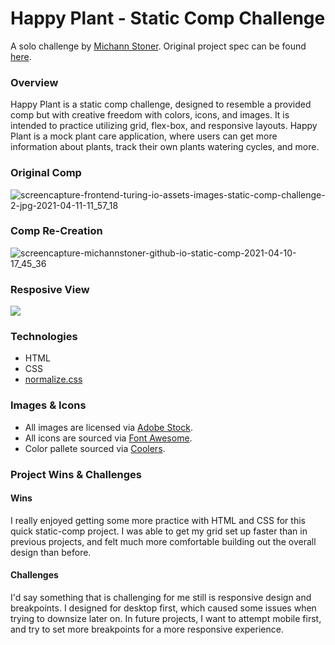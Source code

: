 
# Happy Plant - Static Comp Challenge

A solo challenge by [Michann Stoner](https://github.com/michannstoner). Original project spec can be found [here](https://frontend.turing.io/projects/module-1/m1-static-comp).


### Overview 
Happy Plant is a static comp challenge, designed to resemble a provided comp but with creative freedom with colors, icons, and images. It is intended to practice utilizing grid, flex-box, and responsive layouts. Happy Plant is a mock plant care application, where users can get more information about plants, track their own plants watering cycles, and more. 


### Original Comp
![screencapture-frontend-turing-io-assets-images-static-comp-challenge-2-jpg-2021-04-11-11_57_18](https://user-images.githubusercontent.com/76269802/114315734-7a858800-9abd-11eb-8411-ad1bf0874073.png)


### Comp Re-Creation 
![screencapture-michannstoner-github-io-static-comp-2021-04-10-17_45_36](https://user-images.githubusercontent.com/76269802/114315584-da2f6380-9abc-11eb-9942-f6fae589ad44.png)


### Resposive View
![](https://media.giphy.com/media/B9bM26Mj2nrhQKI03h/giphy.gif)


### Technologies 
- HTML 
- CSS 
- [normalize.css](https://necolas.github.io/normalize.css/)

### Images & Icons
- All images are licensed via [Adobe Stock](https://stock.adobe.com/video?as_channel=sem&as_campclass=brand&as_campaign=US%7CCPRO%7CStock%7CPURCH%7CNew+%26+Repeat+Buyers-RLSA_Brand_Exact%7CGG%7C%7C&as_source=google&as_camptype=acquisition&sdid=4JW79JLQ&mv=search&ef_id=CjwKCAjwvMqDBhB8EiwA2iSmPLH-f9Y0noCjqux57KPhCMi7VbShy_gxrKsdLEpKvAMcf67Yc8or_xoCNrkQAvD_BwE:G:s&s_kwcid=AL!3085!3!444784041065!e!!g!!adobe%20stock!860893199!46279177849&gclid=CjwKCAjwvMqDBhB8EiwA2iSmPLH-f9Y0noCjqux57KPhCMi7VbShy_gxrKsdLEpKvAMcf67Yc8or_xoCNrkQAvD_BwE).
- All icons are sourced via [Font Awesome](https://fontawesome.com/).
- Color pallete sourced via [Coolers](https://coolors.co/).

### Project Wins & Challenges 
#### Wins

I really enjoyed getting some more practice with HTML and CSS for this quick static-comp project. I was able to get my grid set up faster than in previous projects, and felt much more comfortable building out the overall design than before. 

#### Challenges 

I'd say something that is challenging for me still is responsive design and breakpoints. I designed for desktop first, which caused some issues when trying to downsize later on. In future projects, I want to attempt mobile first, and try to set more breakpoints for a more responsive experience. 
